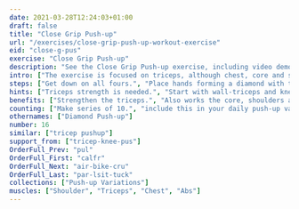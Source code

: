 ```yaml
---
date: 2021-03-28T12:24:03+01:00
draft: false
title: "Close Grip Push-up"
url: "/exercises/close-grip-push-up-workout-exercise"
eid: "close-g-pus"
exercise: "Close Grip Push-up"
description: "See the Close Grip Push-up exercise, including video demonstration, instructions on how-to perform, benefits, activated body parts and related exercises."
intro: ["The exercise is focused on triceps, although chest, core and shoulders are also involved."]
steps: ["Get down on all fours.", "Place hands forming a diamond with thumb and indicator fingers.", "Straighten arms and legs.", "Lower the body, the chest nearly touches the floor.", "Pause, then straight your arms and push back up."]
hints: ["Triceps strength is needed.", "Start with wall-triceps and knee-triceps push-ups, if needed.", "keep your core engaged, the all body in a straight line."]
benefits: ["Strengthen the triceps.", "Also works the core, shoulders and chest."]
counting: ["Make series of 10.", "include this in your daily push-up variations."]
othernames: ["Diamond Push-up"]
number: 16
similar: ["tricep pushup"]
support_from: ["tricep-knee-pus"]
OrderFull_Prev: "pul"
OrderFull_First: "calfr"
OrderFull_Next: "air-bike-cru"
OrderFull_Last: "par-lsit-tuck"
collections: ["Push-up Variations"]
muscles: ["Shoulder", "Triceps", "Chest", "Abs"]
---
```

